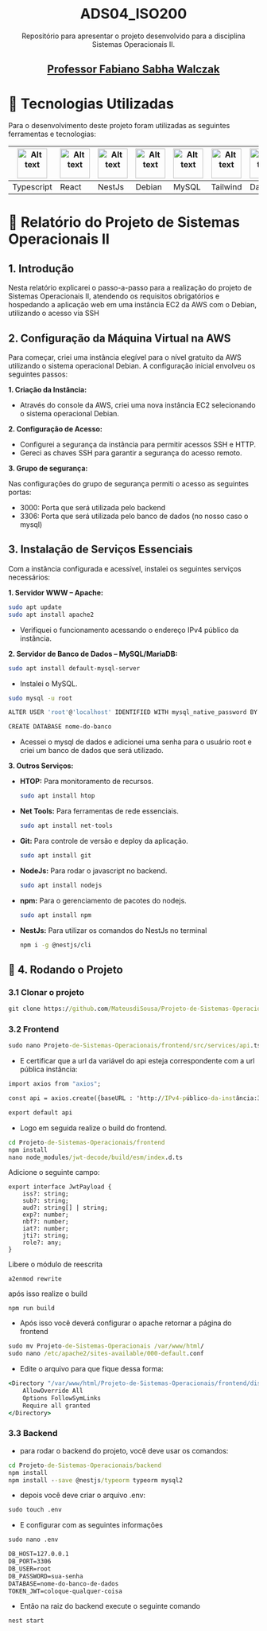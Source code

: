 <div align="center">

# ADS04_ISO200

Repositório para apresentar o projeto desenvolvido para a disciplina Sistemas Operacionais II.

## <a href="https://www.linkedin.com/in/fabiano-sabha-8661b4/" target="Sabha"> Professor Fabiano Sabha Walczak </a>



</div>

# :rocket: Tecnologias Utilizadas

Para o desenvolvimento deste projeto foram utilizadas as seguintes ferramentas e tecnologias:

<table>
  <thead>
    <th>
        <img src="https://cdn.jsdelivr.net/gh/devicons/devicon/icons/typescript/typescript-original.svg" alt="Alt text" title="TypeScript" style="display: inline-block; margin: 0 auto; width: 60px">
    </th>
    <th>
        <img src="https://cdn.jsdelivr.net/gh/devicons/devicon@latest/icons/react/react-original.svg" alt="Alt text" title="React" style="display: inline-block; margin: 0 auto; width: 60px"></th>
    <th>
        <img src="https://cdn.jsdelivr.net/gh/devicons/devicon@latest/icons/nestjs/nestjs-original.svg" alt="Alt text" title="NestJs" style="display: inline-block; margin: 0 auto; width: 60px" />
    <th>
        <img src="https://www.debian.org/logos/openlogo-nd.svg" alt="Alt text" title="Debian" style="display: inline-block; margin: 0 auto; width: 60px">
    </th>
    <th>
        <img src="https://cdn.jsdelivr.net/gh/devicons/devicon@latest/icons/mysql/mysql-original-wordmark.svg" alt="Alt text" title="React" style="display: inline-block; margin: 0 auto; width: 60px" />
    </th>
    <th>
        <img src="https://github.com/apiFatec/API-3-Semestre-Ionic/assets/112169639/8f7699b6-4ee3-4bfb-a761-f79faa45049d" alt="Alt text" title="Tailwind" style="display: inline-block; margin: 0 auto; width: 60px">
    </th>
    <th>
        <img src="https://img.daisyui.com/images/daisyui-logo/daisyui-logotype.svg" alt="Alt text" title="React" style="display: inline-block; margin: 0 auto; width: 60px">
    </th>
  </thead>

  <tbody>
    <td>Typescript</td>
    <td>React</td>
    <td>NestJs</td>
    <td>Debian</td>
    <td>MySQL</td>
    <td>Tailwind</td>
    <td>DaisyUI</td>
  </tbody>
</table>

# :rocket: Relatório do Projeto de Sistemas Operacionais II

## 1. Introdução

Nesta relatório explicarei o passo-a-passo para a realização do projeto de Sistemas Operacionais II, atendendo os requisitos obrigatórios e hospedando a aplicação web em uma instância EC2 da AWS com o Debian, utilizando o acesso via SSH 

## 2. Configuração da Máquina Virtual na AWS

Para começar, criei uma instância elegível para o nível gratuito da AWS utilizando o sistema operacional Debian. A configuração inicial envolveu os seguintes passos:

**1. Criação da Instância:**
   - Através do console da AWS, criei uma nova instância EC2 selecionando o sistema operacional Debian.

**2. Configuração de Acesso:**
   - Configurei a segurança da instância para permitir acessos SSH e HTTP.
   - Gereci as chaves SSH para garantir a segurança do acesso remoto.
  
**3. Grupo de segurança:**
    <p>Nas configurações do grupo de segurança permiti o acesso as seguintes portas:</p>
    <ul>
        <li>3000: Porta que será utilizada pelo backend</li>
        <li>3306: Porta que será utilizada pelo banco de dados (no nosso caso o mysql)</li>
    </ul>

## 3. Instalação de Serviços Essenciais

Com a instância configurada e acessível, instalei os seguintes serviços necessários:

**1. Servidor WWW – Apache:**
   ```bash
   sudo apt update
   sudo apt install apache2
   ```
   - Verifiquei o funcionamento acessando o endereço IPv4 público da instância.

**2. Servidor de Banco de Dados – MySQL/MariaDB:**
   ```bash
   sudo apt install default-mysql-server
   ```
   - Instalei o MySQL.
   
   ```bash
   sudo mysql -u root

   ALTER USER 'root'@'localhost' IDENTIFIED WITH mysql_native_password BY 'senha-de-root';

   CREATE DATABASE nome-do-banco
   ```
   - Acessei o mysql de dados e adicionei uma senha para o usuário root e criei um banco de dados que será utilizado.

**3. Outros Serviços:**
   - **HTOP:** Para monitoramento de recursos.
     ```bash
     sudo apt install htop
     ```
   - **Net Tools:** Para ferramentas de rede essenciais.
     ```bash
     sudo apt install net-tools
     ```
   - **Git:** Para controle de versão e deploy da aplicação.
     ```bash
     sudo apt install git
     ```
   - **NodeJs:** Para rodar o javascript no backend.
     ```bash
     sudo apt install nodejs
     ```
   - **npm:** Para o gerenciamento de pacotes do nodejs.
     ```bash
     sudo apt install npm
     ```
   - **NestJs:** Para utilizar os comandos do NestJs no terminal
     ```bash
     npm i -g @nestjs/cli
     ```

## :rocket: 4. Rodando o Projeto

### 3.1 Clonar o projeto
```cmd
git clone https://github.com/MateusdiSousa/Projeto-de-Sistemas-Operacionais.git
```

### 3.2 Frontend
```cmd
sudo nano Projeto-de-Sistemas-Operacionais/frontend/src/services/api.tsx
```
- E certificar que a url da variável do api esteja correspondente com a url pública instância:
```cmd
import axios from "axios";

const api = axios.create({baseURL : 'http://IPv4-público-da-instância:3000/'});

export default api
```
- Logo em seguida realize o build do frontend.
```cmd
cd Projeto-de-Sistemas-Operacionais/frontend
npm install
nano node_modules/jwt-decode/build/esm/index.d.ts
```
Adicione o seguinte campo:

```
export interface JwtPayload {
    iss?: string;
    sub?: string;
    aud?: string[] | string;
    exp?: number;
    nbf?: number;
    iat?: number;
    jti?: string;
    role?: any;
}

```
Libere o módulo de reescrita
```
a2enmod rewrite
```

após isso realize o build
```
npm run build
```

- Após isso você deverá configurar o apache retornar a página do frontend

```cmd
sudo mv Projeto-de-Sistemas-Operacionais /var/www/html/
sudo nano /etc/apache2/sites-available/000-default.conf
```
- Edite o arquivo para que fique dessa forma:
```cmd
<Directory "/var/www/html/Projeto-de-Sistemas-Operacionais/frontend/dist/">
    AllowOverride All
    Options FollowSymLinks
    Require all granted
</Directory>
```
### 3.3 Backend
- para rodar o backend do projeto, você deve usar os comandos: 

```cmd
cd Projeto-de-Sistemas-Operacionais/backend
npm install
npm install --save @nestjs/typeorm typeorm mysql2

```

- depois você deve criar o arquivo .env: 
```cmd
sudo touch .env
```
- E configurar com as seguintes informações
```cmd
sudo nano .env
```
```cmd
DB_HOST=127.0.0.1
DB_PORT=3306
DB_USER=root
DB_PASSWORD=sua-senha
DATABASE=nome-do-banco-de-dados
TOKEN_JWT=coloque-qualquer-coisa
```

- Então na raiz do backend execute o seguinte comando 

```cmd
nest start
```


